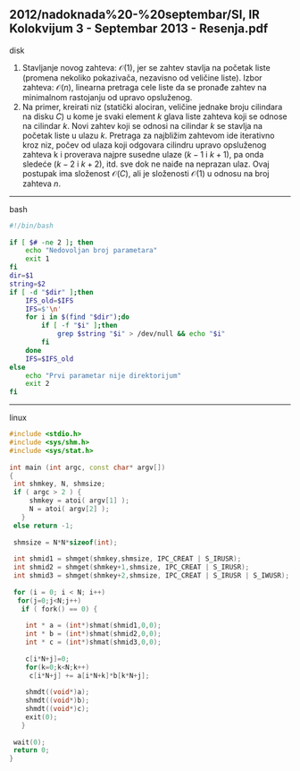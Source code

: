2012/nadoknada%20-%20septembar/SI, IR Kolokvijum 3 - Septembar 2013 - Resenja.pdf
--------------------------------------------------------------------------------
disk
1. Stavljanje  novog  zahteva: $\mathcal{O}(1)$,  jer  se  zahtev  stavlja  na  početak  liste  (promena nekoliko pokazivača, nezavisno od veličine liste). Izbor zahteva: $\mathcal{O}(n)$, linearna pretraga cele liste da se pronađe zahtev na minimalnom rastojanju od upravo opsluženog. 
2. Na primer, kreirati niz (statički alociran, veličine jednake broju cilindara na disku $C$) u 
kome je svaki element $k$ glava liste zahteva koji se odnose na cilindar $k$. Novi zahtev koji se 
odnosi na cilindar $k$ se stavlja na početak liste u ulazu $k$. Pretraga za najbližim zahtevom ide 
iterativno kroz niz, počev od ulaza koji odgovara cilindru upravo opsluženog zahteva k i 
proverava najpre susedne ulaze ($k-1$ i $k+1$), pa onda sledeće ($k-2$ i $k+2$), itd. sve dok ne naiđe 
na neprazan ulaz. Ovaj postupak ima složenost $\mathcal{O}(C)$, ali je složenosti $\mathcal{O}(1)$ u odnosu na broj 
zahteva $n$. 

--------------------------------------------------------------------------------
bash
```bash
#!/bin/bash 
 
if [ $# -ne 2 ]; then 
    echo "Nedovoljan broj parametara" 
    exit 1 
fi 
dir=$1 
string=$2 
if [ -d "$dir" ];then 
    IFS_old=$IFS 
    IFS=$'\n' 
    for i in $(find "$dir");do 
        if [ -f "$i" ];then 
            grep $string "$i" > /dev/null && echo "$i" 
        fi 
    done 
    IFS=$IFS_old 
else 
    echo "Prvi parametar nije direktorijum" 
    exit 2 
fi 
```

--------------------------------------------------------------------------------
linux
```cpp
#include <stdio.h> 
#include <sys/shm.h> 
#include <sys/stat.h> 
 
int main (int argc, const char* argv[]) 
{ 
 int shmkey, N, shmsize; 
 if ( argc > 2 ) { 
     shmkey = atoi( argv[1] ); 
     N = atoi( argv[2] ); 
   } 
 else return -1; 
 
 shmsize = N*N*sizeof(int); 
 
 int shmid1 = shmget(shmkey,shmsize, IPC_CREAT | S_IRUSR); 
 int shmid2 = shmget(shmkey+1,shmsize, IPC_CREAT | S_IRUSR); 
 int shmid3 = shmget(shmkey+2,shmsize, IPC_CREAT | S_IRUSR | S_IWUSR); 
 
 for (i = 0; i < N; i++) 
  for(j=0;j<N;j++) 
   if ( fork() == 0) { 
 
    int * a = (int*)shmat(shmid1,0,0); 
    int * b = (int*)shmat(shmid2,0,0); 
    int * c = (int*)shmat(shmid3,0,0); 
 
    c[i*N+j]=0; 
    for(k=0;k<N;k++) 
     c[i*N+j] += a[i*N+k]*b[k*N+j]; 
 
    shmdt((void*)a); 
    shmdt((void*)b); 
    shmdt((void*)c); 
    exit(0); 
   } 
 
 wait(0); 
 return 0; 
} 
```
